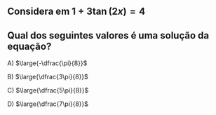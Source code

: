 ## Considera em $1+3\tan{(2x)}=4$
## Qual dos seguintes valores é uma solução da equação?

A) $\large{-\dfrac{\pi}{8}}$

B) $\large{\dfrac{3\pi}{8}}$

C) $\large{\dfrac{5\pi}{8}}$

D) $\large{\dfrac{7\pi}{8}}$